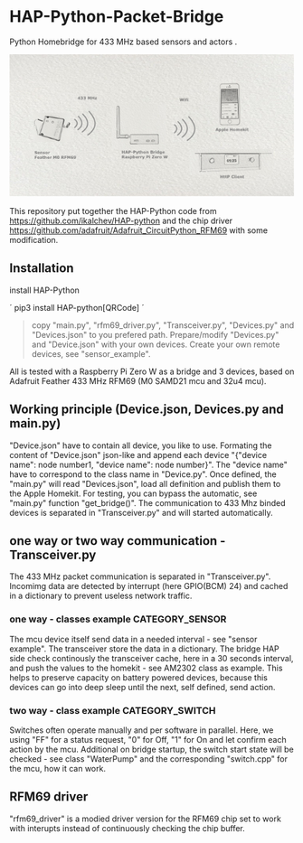 # HAP-Python-Packet-Bridge

Python Homebridge for 433 MHz based sensors and actors .

![Image of hardware](Image1.png)

This repository put together the HAP-Python code from <https://github.com/ikalchev/HAP-python> and the chip driver  <https://github.com/adafruit/Adafruit_CircuitPython_RFM69> with some modification.

## Installation

install HAP-Python

´
pip3 install HAP-python[QRCode]
´

>copy "main.py", "rfm69_driver.py", "Transceiver.py", "Devices.py" and "Devices.json" to you prefered path.
>Prepare/modify "Devices.py" and "Device.json" with your own devices.
>Create your own remote devices, see "sensor_example".

All is tested with a Raspberry Pi Zero W as a bridge and 3 devices, based on Adafruit Feather 433 MHz RFM69 (M0 SAMD21 mcu and 32u4 mcu).

## Working principle (Device.json, Devices.py and main.py)

"Device.json" have to contain all device, you like to use. Formating the content of "Device.json" json-like and append each device "{"device name": node number1, "device name": node number}". The "device name" have to correspond to the class name in "Device.py". Once defined, the "main.py" will read "Devices.json", load all definition and publish them to the Apple Homekit. For testing, you can bypass the automatic, see "main.py" function "get_bridge()". The communication to 433 Mhz binded devices is separated in "Transceiver.py" and will started automatically.

## one way or two way communication - Transceiver.py

The 433 MHz packet communication is separated in "Transceiver.py". Incomimg data are detected by interrupt (here GPIO(BCM) 24) and cached in a dictionary to prevent useless network traffic.

### one way - classes example CATEGORY_SENSOR

The mcu device itself send data in a needed interval - see "sensor example". The transceiver store the data in a dictionary.
The bridge HAP side check continously the transceiver cache, here in a 30 seconds interval, and push the values to the homekit - see AM2302 class as example. This helps to preserve capacity on battery powered devices, because this devices can go into deep sleep until the next, self defined, send action.

### two way - class example CATEGORY_SWITCH

Switches often operate manually and per software in parallel. Here, we using "FF" for a status request, "0" for Off, "1" for On and let confirm each action by the mcu. Additional on bridge startup, the switch start state will be checked - see class "WaterPump" and the corresponding "switch.cpp" for the mcu, how it can work.

## RFM69 driver

"rfm69_driver" is a modied driver version for the RFM69 chip set to work with interupts instead of continuously checking the chip buffer. 